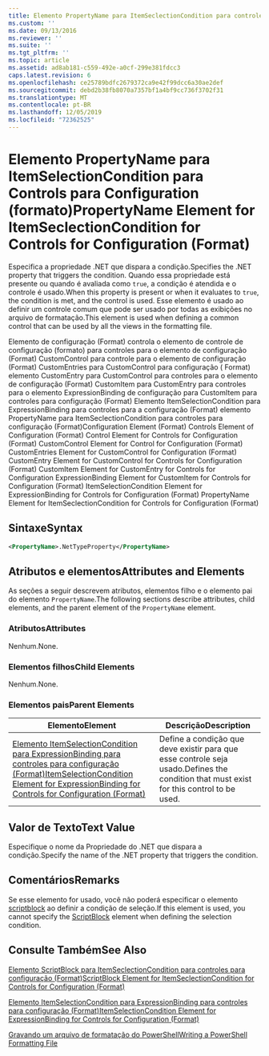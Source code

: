 ```yaml
---
title: Elemento PropertyName para ItemSeclectionCondition para controles para configuração (formato) | Microsoft Docs
ms.custom: ''
ms.date: 09/13/2016
ms.reviewer: ''
ms.suite: ''
ms.tgt_pltfrm: ''
ms.topic: article
ms.assetid: ad8ab181-c559-492e-a0cf-299e381fdcc3
caps.latest.revision: 6
ms.openlocfilehash: ce25789bdfc2679372ca9e42f99dcc6a30ae2def
ms.sourcegitcommit: debd2b38fb8070a7357bf1a4bf9cc736f3702f31
ms.translationtype: MT
ms.contentlocale: pt-BR
ms.lasthandoff: 12/05/2019
ms.locfileid: "72362525"
---
```

# <a name="propertyname-element-for-itemseclectioncondition-for-controls-for-configuration-format"></a><span data-ttu-id="4f122-102">Elemento PropertyName para ItemSelectionCondition para Controls para Configuration (formato)</span><span class="sxs-lookup"><span data-stu-id="4f122-102">PropertyName Element for ItemSeclectionCondition for Controls for Configuration (Format)</span></span>

<span data-ttu-id="4f122-103">Especifica a propriedade .NET que dispara a condição.</span><span class="sxs-lookup"><span data-stu-id="4f122-103">Specifies the .NET property that triggers the condition.</span></span> <span data-ttu-id="4f122-104">Quando essa propriedade está presente ou quando é avaliada como `true`, a condição é atendida e o controle é usado.</span><span class="sxs-lookup"><span data-stu-id="4f122-104">When this property is present or when it evaluates to `true`, the condition is met, and the control is used.</span></span> <span data-ttu-id="4f122-105">Esse elemento é usado ao definir um controle comum que pode ser usado por todas as exibições no arquivo de formatação.</span><span class="sxs-lookup"><span data-stu-id="4f122-105">This element is used when defining a common control that can be used by all the views in the formatting file.</span></span>

<span data-ttu-id="4f122-106">Elemento de configuração (Format) controla o elemento de controle de configuração (formato) para controles para o elemento de configuração (Format) CustomControl para controle para o elemento de configuração (Format) CustomEntries para CustomControl para configuração ( Format) elemento CustomEntry para CustomControl para controles para o elemento de configuração (Format) CustomItem para CustomEntry para controles para o elemento ExpressionBinding de configuração para CustomItem para controles para configuração (Format) Elemento ItemSelectionCondition para ExpressionBinding para controles para a configuração (Format) elemento PropertyName para ItemSeclectionCondition para controles para configuração (Format)</span><span class="sxs-lookup"><span data-stu-id="4f122-106">Configuration Element (Format) Controls Element of Configuration (Format) Control Element for Controls for Configuration (Format) CustomControl Element for Control for Configuration (Format) CustomEntries Element for CustomControl for Configuration (Format) CustomEntry Element for CustomControl for Controls for Configuration (Format) CustomItem Element for CustomEntry for Controls for Configuration ExpressionBinding Element for CustomItem for Controls for Configuration (Format) ItemSelectionCondition Element for ExpressionBinding for Controls for Configuration (Format) PropertyName Element for ItemSeclectionCondition for Controls for Configuration (Format)</span></span>

## <a name="syntax"></a><span data-ttu-id="4f122-107">Sintaxe</span><span class="sxs-lookup"><span data-stu-id="4f122-107">Syntax</span></span>

```xml
<PropertyName>.NetTypeProperty</PropertyName>
```

## <a name="attributes-and-elements"></a><span data-ttu-id="4f122-108">Atributos e elementos</span><span class="sxs-lookup"><span data-stu-id="4f122-108">Attributes and Elements</span></span>

<span data-ttu-id="4f122-109">As seções a seguir descrevem atributos, elementos filho e o elemento pai do elemento `PropertyName`.</span><span class="sxs-lookup"><span data-stu-id="4f122-109">The following sections describe attributes, child elements, and the parent element of the `PropertyName` element.</span></span>

### <a name="attributes"></a><span data-ttu-id="4f122-110">Atributos</span><span class="sxs-lookup"><span data-stu-id="4f122-110">Attributes</span></span>

<span data-ttu-id="4f122-111">Nenhum.</span><span class="sxs-lookup"><span data-stu-id="4f122-111">None.</span></span>

### <a name="child-elements"></a><span data-ttu-id="4f122-112">Elementos filhos</span><span class="sxs-lookup"><span data-stu-id="4f122-112">Child Elements</span></span>

<span data-ttu-id="4f122-113">Nenhum.</span><span class="sxs-lookup"><span data-stu-id="4f122-113">None.</span></span>

### <a name="parent-elements"></a><span data-ttu-id="4f122-114">Elementos pais</span><span class="sxs-lookup"><span data-stu-id="4f122-114">Parent Elements</span></span>

|<span data-ttu-id="4f122-115">Elemento</span><span class="sxs-lookup"><span data-stu-id="4f122-115">Element</span></span>|<span data-ttu-id="4f122-116">Descrição</span><span class="sxs-lookup"><span data-stu-id="4f122-116">Description</span></span>|
|-------------|-----------------|
|[<span data-ttu-id="4f122-117">Elemento ItemSelectionCondition para ExpressionBinding para controles para configuração (Format)</span><span class="sxs-lookup"><span data-stu-id="4f122-117">ItemSelectionCondition Element for ExpressionBinding for Controls for Configuration (Format)</span></span>](./itemselectioncondition-element-for-expressionbinding-for-controls-for-configuration-format.md)|<span data-ttu-id="4f122-118">Define a condição que deve existir para que esse controle seja usado.</span><span class="sxs-lookup"><span data-stu-id="4f122-118">Defines the condition that must exist for this control to be used.</span></span>|

## <a name="text-value"></a><span data-ttu-id="4f122-119">Valor de Texto</span><span class="sxs-lookup"><span data-stu-id="4f122-119">Text Value</span></span>

<span data-ttu-id="4f122-120">Especifique o nome da Propriedade do .NET que dispara a condição.</span><span class="sxs-lookup"><span data-stu-id="4f122-120">Specify the name of the .NET property that triggers the condition.</span></span>

## <a name="remarks"></a><span data-ttu-id="4f122-121">Comentários</span><span class="sxs-lookup"><span data-stu-id="4f122-121">Remarks</span></span>

<span data-ttu-id="4f122-122">Se esse elemento for usado, você não poderá especificar o elemento [scriptblock](./scriptblock-element-for-itemseclectioncondition-for-controls-for-configuration-format.md) ao definir a condição de seleção.</span><span class="sxs-lookup"><span data-stu-id="4f122-122">If this element is used, you cannot specify the [ScriptBlock](./scriptblock-element-for-itemseclectioncondition-for-controls-for-configuration-format.md) element when defining the selection condition.</span></span>

## <a name="see-also"></a><span data-ttu-id="4f122-123">Consulte Também</span><span class="sxs-lookup"><span data-stu-id="4f122-123">See Also</span></span>

[<span data-ttu-id="4f122-124">Elemento ScriptBlock para ItemSeclectionCondition para controles para configuração (Format)</span><span class="sxs-lookup"><span data-stu-id="4f122-124">ScriptBlock Element for ItemSeclectionCondition for Controls for Configuration (Format)</span></span>](./scriptblock-element-for-itemseclectioncondition-for-controls-for-configuration-format.md)

[<span data-ttu-id="4f122-125">Elemento ItemSelectionCondition para ExpressionBinding para controles para configuração (Format)</span><span class="sxs-lookup"><span data-stu-id="4f122-125">ItemSelectionCondition Element for ExpressionBinding for Controls for Configuration (Format)</span></span>](./itemselectioncondition-element-for-expressionbinding-for-controls-for-configuration-format.md)

[<span data-ttu-id="4f122-126">Gravando um arquivo de formatação do PowerShell</span><span class="sxs-lookup"><span data-stu-id="4f122-126">Writing a PowerShell Formatting File</span></span>](./writing-a-powershell-formatting-file.md)
